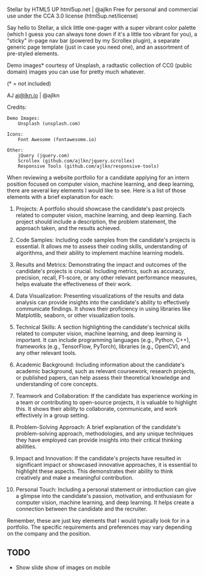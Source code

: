 Stellar by HTML5 UP
html5up.net | @ajlkn
Free for personal and commercial use under the CCA 3.0 license (html5up.net/license)


Say hello to Stellar, a slick little one-pager with a super vibrant color palette (which
I guess you can always tone down if it's a little too vibrant for you), a "sticky" in-page
nav bar (powered by my Scrollex plugin), a separate generic page template (just in case
you need one), and an assortment of pre-styled elements.

Demo images* courtesy of Unsplash, a radtastic collection of CC0 (public domain) images
you can use for pretty much whatever.

(* = not included)

AJ
aj@lkn.io | @ajlkn


Credits:

	Demo Images:
		Unsplash (unsplash.com)
	
	Icons:
		Font Awesome (fontawesome.io)
	
	Other:
		jQuery (jquery.com)
		Scrollex (github.com/ajlkn/jquery.scrollex)
		Responsive Tools (github.com/ajlkn/responsive-tools)



When reviewing a website portfolio for a candidate applying for an intern position focused on computer vision, machine learning, and deep learning, there are several key elements I would like to see. Here is a list of those elements with a brief explanation for each:

1. Projects: A portfolio should showcase the candidate's past projects related to computer vision, machine learning, and deep learning. Each project should include a description, the problem statement, the approach taken, and the results achieved.

2. Code Samples: Including code samples from the candidate's projects is essential. It allows me to assess their coding skills, understanding of algorithms, and their ability to implement machine learning models.

3. Results and Metrics: Demonstrating the impact and outcomes of the candidate's projects is crucial. Including metrics, such as accuracy, precision, recall, F1-score, or any other relevant performance measures, helps evaluate the effectiveness of their work.

4. Data Visualization: Presenting visualizations of the results and data analysis can provide insights into the candidate's ability to effectively communicate findings. It shows their proficiency in using libraries like Matplotlib, seaborn, or other visualization tools.

5. Technical Skills: A section highlighting the candidate's technical skills related to computer vision, machine learning, and deep learning is important. It can include programming languages (e.g., Python, C++), frameworks (e.g., TensorFlow, PyTorch), libraries (e.g., OpenCV), and any other relevant tools.

6. Academic Background: Including information about the candidate's academic background, such as relevant coursework, research projects, or published papers, can help assess their theoretical knowledge and understanding of core concepts.

7. Teamwork and Collaboration: If the candidate has experience working in a team or contributing to open-source projects, it is valuable to highlight this. It shows their ability to collaborate, communicate, and work effectively in a group setting.

8. Problem-Solving Approach: A brief explanation of the candidate's problem-solving approach, methodologies, and any unique techniques they have employed can provide insights into their critical thinking abilities.

9. Impact and Innovation: If the candidate's projects have resulted in significant impact or showcased innovative approaches, it is essential to highlight these aspects. This demonstrates their ability to think creatively and make a meaningful contribution.

10. Personal Touch: Including a personal statement or introduction can give a glimpse into the candidate's passion, motivation, and enthusiasm for computer vision, machine learning, and deep learning. It helps create a connection between the candidate and the recruiter.

Remember, these are just key elements that I would typically look for in a portfolio. The specific requirements and preferences may vary depending on the company and the position.



## TODO

- Show slide show of images on mobile